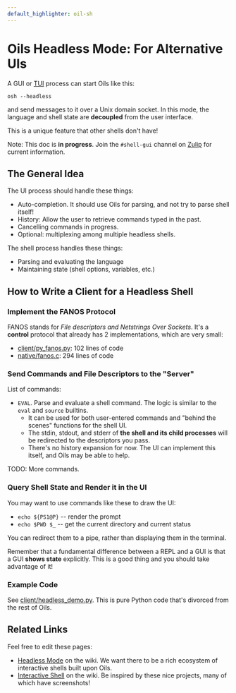 ```yaml
---
default_highlighter: oil-sh
---
```


Oils Headless Mode: For Alternative UIs
=======================================

A GUI or [TUI][] process can start Oils like this:

    osh --headless

and send messages to it over a Unix domain socket.  In this mode, the language
and shell state are **decoupled** from the user interface.

This is a unique feature that other shells don't have!

[TUI]: https://en.wikipedia.org/wiki/Text-based_user_interface

Note: This doc is **in progress**.  Join the `#shell-gui` channel on
[Zulip]($xref:zulip) for current information.

<div id="toc">
</div>

## The General Idea

The UI process should handle these things:

- Auto-completion.  It should use Oils for parsing, and not try to parse shell
  itself!
- History: Allow the user to retrieve commands typed in the past.
- Cancelling commands in progress.
- Optional: multiplexing among multiple headless shells.

The shell process handles these things:

- Parsing and evaluating the language
- Maintaining state (shell options, variables, etc.)

## How to Write a Client for a Headless Shell

### Implement the FANOS Protocol

FANOS stands for *File descriptors and Netstrings Over Sockets*.  It's a
**control** protocol that already has 2 implementations, which are very small:

- [client/py_fanos.py]($oil-src): 102 lines of code
- [native/fanos.c]($oil-src): 294 lines of code

### Send Commands and File Descriptors to the "Server"

List of commands:

- `EVAL`.  Parse and evaluate a shell command.  The logic is similar to the
  `eval` and `source` builtins.
  - It can be used for both user-entered commands and "behind the scenes"
    functions for the shell UI.
  - The stdin, stdout, and stderr of **the shell and its child processes** will
    be redirected to the descriptors you pass.
  - There's no history expansion for now.  The UI can implement this itself,
    and Oils may be able to help.

TODO: More commands.

### Query Shell State and Render it in the UI

You may want to use commands like these to draw the UI:

- `echo ${PS1@P}` -- render the prompt
- `echo $PWD $_` -- get the current directory and current status

You can redirect them to a pipe, rather than displaying them in the terminal.

Remember that a fundamental difference between a REPL and a GUI is that a GUI
**shows state** explicitly.  This is a good thing and you should take advantage
of it!

### Example Code

See [client/headless_demo.py]($oil-src).  This is pure Python code that's
divorced from the rest of Oils.

## Related Links

Feel free to edit these pages:

- [Headless Mode][] on the wiki.  We want there to be a rich ecosystem of
  interactive shells built upon Oils.
- [Interactive Shell][] on the wiki.  Be inspired by these nice projects, many
  of which have screenshots! 

[Headless Mode]: https://github.com/oilshell/oil/wiki/Headless-Mode

[Interactive Shell]: https://github.com/oilshell/oil/wiki/Interactive-Shell
